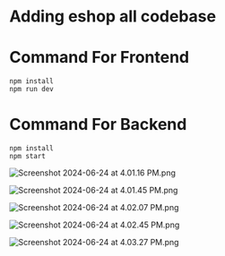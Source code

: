 # Adding eshop all codebase

# Command For Frontend 
    npm install
    npm run dev 

# Command For Backend
    npm install 
    npm start 


![Screenshot 2024-06-24 at 4.01.16 PM.png]()

![Screenshot 2024-06-24 at 4.01.45 PM.png]()

![Screenshot 2024-06-24 at 4.02.07 PM.png]()

![Screenshot 2024-06-24 at 4.02.45 PM.png]()

![Screenshot 2024-06-24 at 4.03.27 PM.png]()


